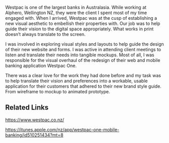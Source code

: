 Westpac is one of the largest banks in Australasia. While working at Alphero, Wellington NZ, they were the client I spent most of my time engaged with. When I arrived, Westpac was at the cusp of establishing a new visual aesthetic to embellish their properties with. Our job was to help guide their vision to the digital space appropriately. What works in print doesn’t always translate to the screen.

I was involved in exploring visual styles and layouts to help guide the design of their new website and forms. I was active in attending client meetings to listen and translate their needs into tangible mockups. Most of all, I was responsible for the visual overhaul of the redesign of their web and mobile banking application Westpac One.

There was a clear love for the work they had done before and my task was to help translate their vision and preferences into a workable, usable application for their customers that adhered to their new brand style guide. From wireframe to mockup to animated prototype.

## Related Links

https://www.westpac.co.nz/

https://itunes.apple.com/nz/app/westpac-one-mobile-banking/id510251434?mt=8
